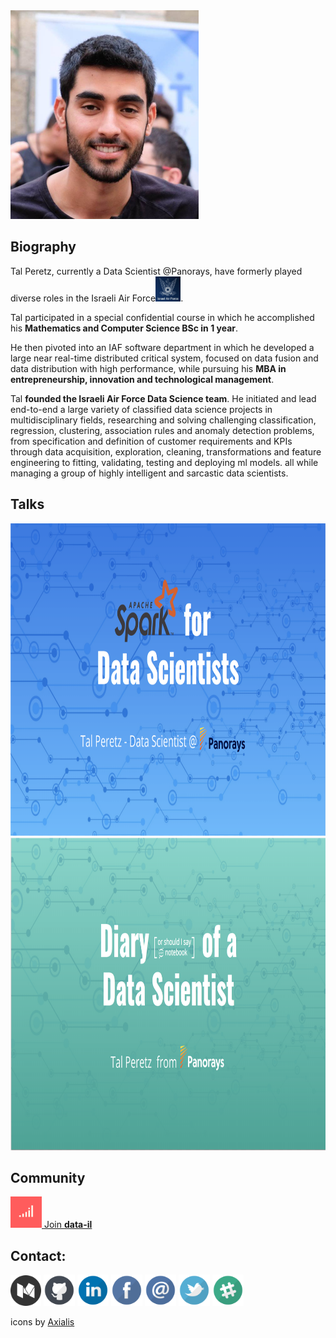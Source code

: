 <img src="./photos/profile.jpg" width="301" height="334" />

## Biography

Tal Peretz, currently a Data Scientist @Panorays, have formerly played diverse roles in the Israeli Air Force<img src="./icons/IAF.png" width="40" height="40" />. 

Tal participated in a special confidential course in which he accomplished his **Mathematics and Computer Science BSc in 1 year**.

He then pivoted into an IAF software department in which he developed a large near real-time distributed critical system, focused on data fusion and data distribution with high performance, while pursuing his **MBA in entrepreneurship, innovation and technological management**.

Tal **founded the Israeli Air Force Data Science team**. 
He initiated and lead end-to-end a large variety of classified data science projects in multidisciplinary fields, 
researching and solving challenging classification, regression, clustering, association rules and anomaly detection problems, 
from specification and definition of customer requirements and KPIs through data acquisition, exploration, cleaning, transformations and feature engineering to fitting, validating, testing and deploying ml models. 
all while managing a group of highly intelligent and sarcastic data scientists.

## Talks
[<img src="./photos/spark_for_data_scientists.png" height="500"/>](spark_for_data_scientists/spark_for_data_scientists.md)
[<img src="./photos/diary_of_a_data_scientist.png" height="500"/>](diary_of_a_data_scientist.md)

## Community
[<img src="./icons/data-il.png" width="50" height="50"/>](https://goo.gl/UCSsrE)[ Join **data-il**](https://goo.gl/UCSsrE) 


## Contact:
[<img src="./icons/medium.png" width="49" height="49"/>](https://medium.com/@talperetz24)
[<img src="./icons/github.png" width="50" height="50"/>](https://github.com/talperetz)
[<img src="./icons/linkedin.png" width="50" height="50"/>](https://www.linkedin.com/in/tal-per/)
[<img src="./icons/facebook.png" width="50" height="50"/>](https://www.facebook.com/talperetz24)
[<img src="./icons/email.png" width="50" height="50"/>](mailto:talperetz24@gmail.com?subject=you%20are%20awesome&body=I%20really%20enjoyed%20your%20talk)
[<img src="./icons/twitter.png" width="50" height="50"/>](https://twitter.com/talperetz24)
[<img src="./icons/slack.png" width="50" height="50"/>](https://goo.gl/UCSsrE)

icons by [Axialis](https://www.iconfinder.com/WillE)